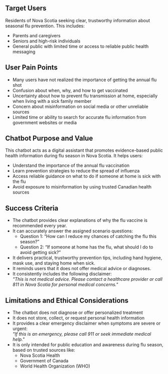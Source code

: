 ## Target Users
Residents of Nova Scotia seeking clear, trustworthy information about seasonal flu prevention. This includes:
- Parents and caregivers
- Seniors and high-risk individuals
- General public with limited time or access to reliable public health messaging

## User Pain Points
- Many users have not realized the importance of getting the annual flu shot
- Confusion about when, why, and how to get vaccinated
- Uncertainty about how to prevent flu transmission at home, especially when living with a sick family member
- Concern about misinformation on social media or other unreliable sources
- Limited time or ability to search for accurate flu information from government websites or media

## Chatbot Purpose and Value
This chatbot acts as a digital assistant that promotes evidence-based public health information during flu season in Nova Scotia. It helps users:
- Understand the importance of the annual flu vaccination
- Learn prevention strategies to reduce the spread of influenza
- Access reliable guidance on what to do if someone at home is sick with the flu
- Avoid exposure to misinformation by using trusted Canadian health sources

## Success Criteria
- The chatbot provides clear explanations of why the flu vaccine is recommended every year.
- It can accurately answer the assigned scenario questions:
  - Question 1: “How can I reduce my chances of catching the flu this season?”
  - Question 2: “If someone at home has the flu, what should I do to avoid getting sick?”
- It delivers practical, trustworthy prevention tips, including hand hygiene, mask use, and staying home when sick.
- It reminds users that it does not offer medical advice or diagnoses.
- It consistently includes the following disclaimer:  
  _"This is not medical advice. Please contact a healthcare provider or call 811 in Nova Scotia for personal medical concerns."_

## Limitations and Ethical Considerations
- The chatbot does not diagnose or offer personalized treatment
- It does not store, collect, or request personal health information
- It provides a clear emergency disclaimer when symptoms are severe or urgent:  
  _"If this is an emergency, please call 911 or seek immediate medical help."_
- It is only intended for public education and awareness during flu season, based on trusted sources like:
  - Nova Scotia Health
  - Government of Canada
  - World Health Organization (WHO)
